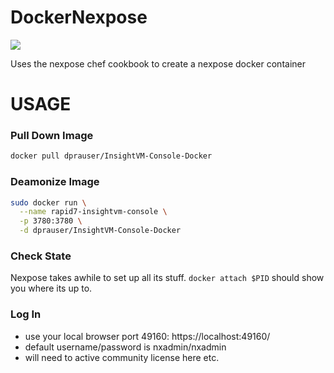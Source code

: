 DockerNexpose
=============
[![](https://badge.imagelayers.io/whithajess/dockernexpose:latest.svg)](https://imagelayers.io/?images=whithajess/dockernexpose:latest 'Get your own badge on imagelayers.io')

Uses the nexpose chef cookbook to create a nexpose docker container

USAGE
=============

### Pull Down Image
```bash
docker pull dprauser/InsightVM-Console-Docker
```

### Deamonize Image
```bash
sudo docker run \
  --name rapid7-insightvm-console \
  -p 3780:3780 \
  -d dprauser/InsightVM-Console-Docker
```

### Check State
Nexpose takes awhile to set up all its stuff.
`docker attach $PID` should show you where its up to.

### Log In
  * use your local browser port 49160: https://localhost:49160/
  * default username/password is nxadmin/nxadmin
  * will need to active community license here etc.
